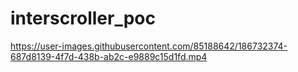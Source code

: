 # interscroller_poc



https://user-images.githubusercontent.com/85188642/186732374-687d8139-4f7d-438b-ab2c-e9889c15d1fd.mp4

